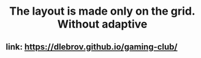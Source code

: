 <h1 align="center">The layout is made only on the grid. Without adaptive</h1>
<h2>link: <a  target="_blank" href="https://dlebrov.github.io/gaming-club/">https://dlebrov.github.io/gaming-club/</a> </h2>
